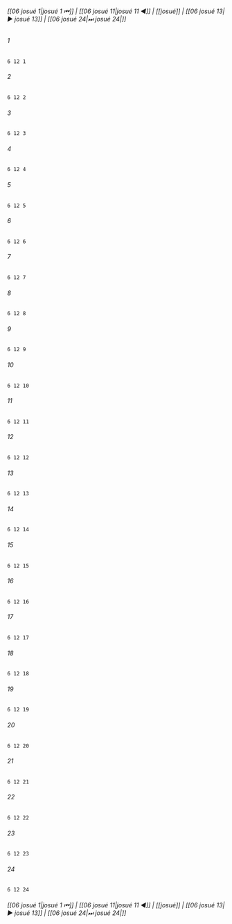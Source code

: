 
###### [[06 josué 1|josué 1 ⏮]] | [[06 josué 11|josué 11 ◀]] | [[josué]] | [[06 josué 13|▶ josué 13]] | [[06 josué 24|⏭ josué 24|]]

###### 1
``` verse
6 12 1 
```
###### 2
``` verse
6 12 2 
```
###### 3
``` verse
6 12 3 
```
###### 4
``` verse
6 12 4 
```
###### 5
``` verse
6 12 5 
```
###### 6
``` verse
6 12 6 
```
###### 7
``` verse
6 12 7 
```
###### 8
``` verse
6 12 8 
```
###### 9
``` verse
6 12 9 
```
###### 10
``` verse
6 12 10 
```
###### 11
``` verse
6 12 11 
```
###### 12
``` verse
6 12 12 
```
###### 13
``` verse
6 12 13 
```
###### 14
``` verse
6 12 14 
```
###### 15
``` verse
6 12 15 
```
###### 16
``` verse
6 12 16 
```
###### 17
``` verse
6 12 17 
```
###### 18
``` verse
6 12 18 
```
###### 19
``` verse
6 12 19 
```
###### 20
``` verse
6 12 20 
```
###### 21
``` verse
6 12 21 
```
###### 22
``` verse
6 12 22 
```
###### 23
``` verse
6 12 23 
```
###### 24
``` verse
6 12 24 
```

###### [[06 josué 1|josué 1 ⏮]] | [[06 josué 11|josué 11 ◀]] | [[josué]] | [[06 josué 13|▶ josué 13]] | [[06 josué 24|⏭ josué 24|]]

